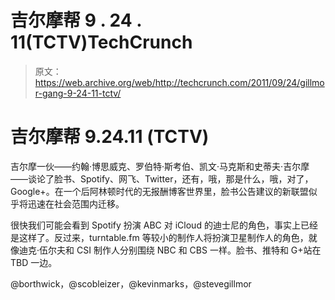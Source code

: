 # 吉尔摩帮 9 . 24 . 11(TCTV)TechCrunch

> 原文：<https://web.archive.org/web/http://techcrunch.com/2011/09/24/gillmor-gang-9-24-11-tctv/>

# 吉尔摩帮 9.24.11 (TCTV)

吉尔摩一伙——约翰·博思威克、罗伯特·斯考伯、凯文·马克斯和史蒂夫·吉尔摩——谈论了脸书、Spotify、网飞、Twitter，还有，哦，那是什么，哦，对了，Google+。在一个后阿林顿时代的无报酬博客世界里，脸书公告建议的新联盟似乎将迅速在社会范围内迁移。

很快我们可能会看到 Spotify 扮演 ABC 对 iCloud 的迪士尼的角色，事实上已经是这样了。反过来，turntable.fm 等较小的制作人将扮演卫星制作人的角色，就像迪克·伍尔夫和 CSI 制作人分别围绕 NBC 和 CBS 一样。脸书、推特和 G+站在 TBD 一边。

@borthwick，@scobleizer，@kevinmarks，@stevegillmor